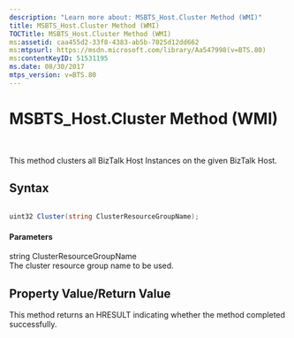 ```yaml
---
description: "Learn more about: MSBTS_Host.Cluster Method (WMI)"
title: MSBTS_Host.Cluster Method (WMI)
TOCTitle: MSBTS_Host.Cluster Method (WMI)
ms:assetid: caa455d2-33f8-4383-ab5b-7025d12dd662
ms:mtpsurl: https://msdn.microsoft.com/library/Aa547998(v=BTS.80)
ms:contentKeyID: 51531195
ms.date: 08/30/2017
mtps_version: v=BTS.80
---
```


# MSBTS\_Host.Cluster Method (WMI)

 

This method clusters all BizTalk Host Instances on the given BizTalk Host.

## Syntax

```C#
  
uint32 Cluster(string ClusterResourceGroupName);  
```

#### Parameters

string ClusterResourceGroupName  
The cluster resource group name to be used.

## Property Value/Return Value

This method returns an HRESULT indicating whether the method completed successfully.


